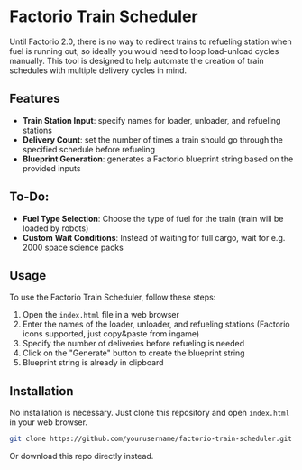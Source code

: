 # Factorio Train Scheduler

Until Factorio 2.0, there is no way to redirect trains to refueling station when fuel is running out, so ideally you would need to loop load-unload cycles manually.
This tool is designed to help automate the creation of train schedules with multiple delivery cycles in mind.

## Features

- **Train Station Input**: specify names for loader, unloader, and refueling stations
- **Delivery Count**: set the number of times a train should go through the specified schedule before refueling
- **Blueprint Generation**: generates a Factorio blueprint string based on the provided inputs

## To-Do:

- **Fuel Type Selection**: Choose the type of fuel for the train (train will be loaded by robots)
- **Custom Wait Conditions**: Instead of waiting for full cargo, wait for e.g. 2000 space science packs

## Usage

To use the Factorio Train Scheduler, follow these steps:

1. Open the `index.html` file in a web browser
2. Enter the names of the loader, unloader, and refueling stations (Factorio icons supported, just copy&paste from ingame)
3. Specify the number of deliveries before refueling is needed
4. Click on the "Generate" button to create the blueprint string
5. Blueprint string is already in clipboard

## Installation

No installation is necessary. Just clone this repository and open `index.html` in your web browser.

```bash
git clone https://github.com/yourusername/factorio-train-scheduler.git
```

Or download this repo directly instead.